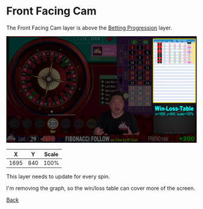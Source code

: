 # Front Facing Cam

The Front Facing Cam layer is above the [Betting Progression](300-Betting-Progression.md) layer. 

![Front Facing Cam](img/Video-Layout-800-win-loss-table.png)

|X|Y|Scale|
|-|-|-----|
|1695|840|100%|

This layer needs to update for every spin.

I'm removing the graph, so the win/loss table can cover more of the screen.

[Back](./)

